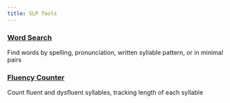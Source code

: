 ```yaml
---
title: SLP Tools
---
```


### [Word Search](wordsearch.html)
Find words by spelling, pronunciation, written syllable pattern, or in minimal pairs

### [Fluency Counter](fluencycounter.html)
Count fluent and dysfluent syllables, tracking length of each syllable